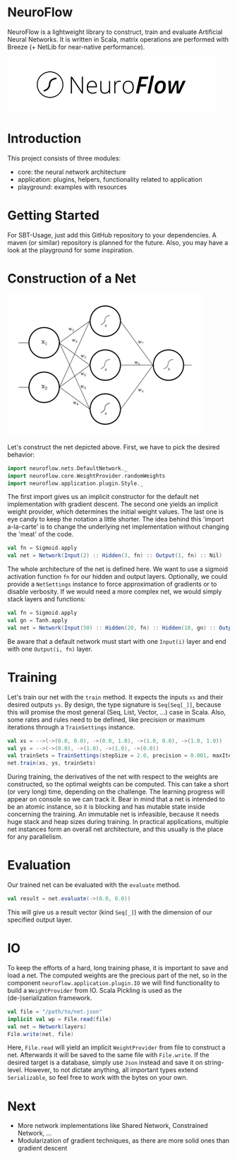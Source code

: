# NeuroFlow

NeuroFlow is a lightweight library to construct, train and evaluate Artificial Neural Networks.
It is written in Scala, matrix operations are performed with Breeze (+ NetLib for near-native performance).

<img src="https://raw.githubusercontent.com/zenecture/zenecture-docs/master/neuroflow/logo.png" width=471 height=126 />

# Introduction

This project consists of three modules:

- core: the neural network architecture
- application: plugins, helpers, functionality related to application
- playground: examples with resources
    
# Getting Started

For SBT-Usage, just add this GitHub repository to your dependencies. A maven (or similar) repository is planned for the future.
Also, you may have a look at the playground for some inspiration.

# Construction of a Net  

<img src="https://raw.githubusercontent.com/zenecture/zenecture-docs/master/neuroflow/arch.png" width=443 height=320 />

Let's construct the net depicted above. First, we have to pick the desired behavior:

```scala
import neuroflow.nets.DefaultNetwork._
import neuroflow.core.WeightProvider.randomWeights
import neuroflow.application.plugin.Style._
```

The first import gives us an implicit constructor for the default net implementation with gradient descent. 
The second one yields an implicit weight provider, which determines the initial weight values. The last one is eye candy to keep the notation a little shorter. 
The idea behind this 'import a-la-carte' is to change the underlying net implementation without changing the 'meat' of the code.

```scala
val fn = Sigmoid.apply
val net = Network(Input(2) :: Hidden(3, fn) :: Output(1, fn) :: Nil)
```

The whole architecture of the net is defined here. We want to use a sigmoid activation function `fn` for our hidden and output layers. 
Optionally, we could provide a `NetSettings` instance to force approximation of gradients or to disable verbosity. If we would need a more complex net, we would simply stack layers and functions:

```scala
val fn = Sigmoid.apply
val gn = Tanh.apply
val net = Network(Input(50) :: Hidden(20, fn) :: Hidden(10, gn) :: Output(2, fn) :: Nil)
```

Be aware that a default network must start with one `Input(i)` layer and end with one `Output(i, fn)` layer. 

# Training

Let's train our net with the `train` method. It expects the inputs `xs` and their desired outputs `ys`. By design, the type signature is `Seq[Seq[_]]`, because this will promise the most general (Seq, List, Vector, ...) case in Scala.
Also, some rates and rules need to be defined, like precision or maximum iterations through a `TrainSettings` instance.

```scala
val xs = -->(->(0.0, 0.0), ->(0.0, 1.0), ->(1.0, 0.0), ->(1.0, 1.0))
val ys = -->(->(0.0), ->(1.0), ->(1.0), ->(0.0))
val trainSets = TrainSettings(stepSize = 2.0, precision = 0.001, maxIterations = 10000)
net.train(xs, ys, trainSets)
```

During training, the derivatives of the net with respect to the weights are constructed, so the optimal weights can be computed. This can take a short (or very long) time, depending on the challenge. The learning progress will appear on console so we can track it. Bear in mind that a net is intended to be an atomic instance, so it is blocking and has mutable state inside concerning the training. An immutable net is infeasible, because it needs huge stack and heap sizes during training. In practical applications, multiple net instances form an overall net architecture, and this usually is the place for any parallelism.

# Evaluation

Our trained net can be evaluated with the `evaluate` method.

```scala
val result = net.evaluate(->(0.0, 0.0))
```

This will give us a result vector (kind `Seq[_]`) with the dimension of our specified output layer.

# IO

To keep the efforts of a hard, long training phase, it is important to save and load a net. The computed weights are the precious part of the net, so in the component `neuroflow.application.plugin.IO` we will find functionality to build a `WeightProvider` from IO. Scala Pickling is used as the (de-)serialization framework.

```scala
val file = "/path/to/net.json"
implicit val wp = File.read(file)
val net = Network(layers)
File.write(net, file)
```

Here, `File.read` will yield an implicit `WeightProvider` from file to construct a net.
Afterwards it will be saved to the same file with `File.write`. If the desired target is a database, simply use `Json` instead and save it on string-level.
However, to not dictate anything, all important types extend `Serializable`, so feel free to work with the bytes on your own.

# Next

- More network implementations like Shared Network, Constrained Network, ...
- Modularization of gradient techniques, as there are more solid ones than gradient descent